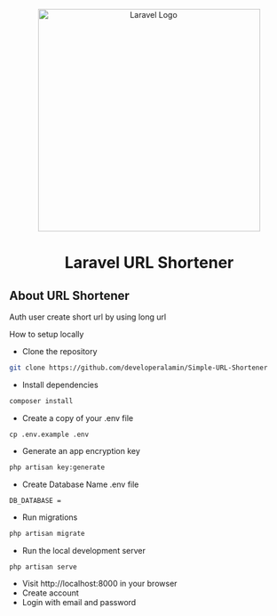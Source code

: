<p align="center"><a href="https://laravel.com" target="_blank"><img src="https://raw.githubusercontent.com/laravel/art/master/logo-lockup/5%20SVG/2%20CMYK/1%20Full%20Color/laravel-logolockup-cmyk-red.svg" width="400" alt="Laravel Logo"></a></p>

<h1 align="center">
Laravel URL Shortener
</h1>



## About URL Shortener
Auth user create short url by using long url



How to setup locally

-  Clone the repository
```bash
git clone https://github.com/developeralamin/Simple-URL-Shortener
```

- Install dependencies
```bash
composer install
```

- Create a copy of your .env file
```
cp .env.example .env
```

- Generate an app encryption key
```bash
php artisan key:generate
```

- Create Database Name .env file
```
DB_DATABASE = 
```
- Run migrations
```bash
php artisan migrate
```




- Run the local development server
```bash
php artisan serve
```

- Visit http://localhost:8000 in your browser
- Create account
- Login with email and password
